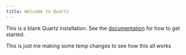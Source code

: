 ```yaml
---
title: Welcome to Quartz
---
```


This is a blank Quartz installation.
See the [documentation](https://quartz.jzhao.xyz) for how to get started.


This is just me making some temp changes to see how this all works
